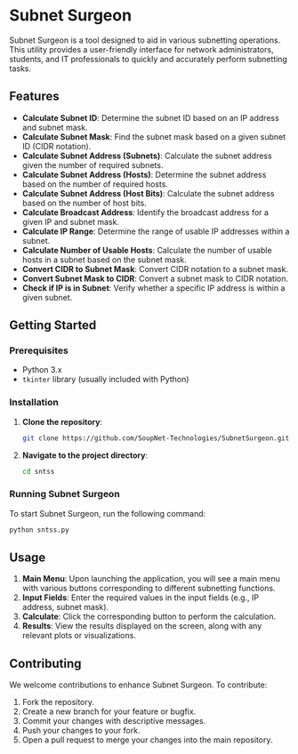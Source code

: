 # Subnet Surgeon

Subnet Surgeon is a tool designed to aid in various subnetting operations. This utility provides a user-friendly interface for network administrators, students, and IT professionals to quickly and accurately perform subnetting tasks.

## Features

- **Calculate Subnet ID**: Determine the subnet ID based on an IP address and subnet mask.
- **Calculate Subnet Mask**: Find the subnet mask based on a given subnet ID (CIDR notation).
- **Calculate Subnet Address (Subnets)**: Calculate the subnet address given the number of required subnets.
- **Calculate Subnet Address (Hosts)**: Determine the subnet address based on the number of required hosts.
- **Calculate Subnet Address (Host Bits)**: Calculate the subnet address based on the number of host bits.
- **Calculate Broadcast Address**: Identify the broadcast address for a given IP and subnet mask.
- **Calculate IP Range**: Determine the range of usable IP addresses within a subnet.
- **Calculate Number of Usable Hosts**: Calculate the number of usable hosts in a subnet based on the subnet mask.
- **Convert CIDR to Subnet Mask**: Convert CIDR notation to a subnet mask.
- **Convert Subnet Mask to CIDR**: Convert a subnet mask to CIDR notation.
- **Check if IP is in Subnet**: Verify whether a specific IP address is within a given subnet.

## Getting Started

### Prerequisites

- Python 3.x
- `tkinter` library (usually included with Python)

### Installation

1. **Clone the repository**:
   ```sh
   git clone https://github.com/SoupNet-Technologies/SubnetSurgeon.git
   ```
2. **Navigate to the project directory**:
   ```sh
   cd sntss
   ```

### Running Subnet Surgeon

To start Subnet Surgeon, run the following command:
```sh
python sntss.py
```

## Usage

1. **Main Menu**: Upon launching the application, you will see a main menu with various buttons corresponding to different subnetting functions.
2. **Input Fields**: Enter the required values in the input fields (e.g., IP address, subnet mask).
3. **Calculate**: Click the corresponding button to perform the calculation.
4. **Results**: View the results displayed on the screen, along with any relevant plots or visualizations.

## Contributing

We welcome contributions to enhance Subnet Surgeon. To contribute:

1. Fork the repository.
2. Create a new branch for your feature or bugfix.
3. Commit your changes with descriptive messages.
4. Push your changes to your fork.
5. Open a pull request to merge your changes into the main repository.

